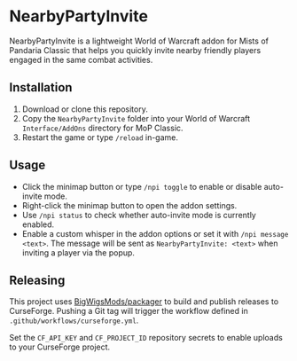 # NearbyPartyInvite

NearbyPartyInvite is a lightweight World of Warcraft addon for Mists of Pandaria Classic that helps you quickly invite nearby friendly players engaged in the same combat activities.

## Installation
1. Download or clone this repository.
2. Copy the `NearbyPartyInvite` folder into your World of Warcraft `Interface/AddOns` directory for MoP Classic.
3. Restart the game or type `/reload` in-game.

## Usage
- Click the minimap button or type `/npi toggle` to enable or disable auto-invite mode.
- Right-click the minimap button to open the addon settings.
- Use `/npi status` to check whether auto-invite mode is currently enabled.
- Enable a custom whisper in the addon options or set it with `/npi message <text>`. The message will be sent as `NearbyPartyInvite: <text>` when inviting a player via the popup.


## Releasing

This project uses [BigWigsMods/packager](https://github.com/BigWigsMods/packager) to build and publish releases to CurseForge. Pushing a Git tag will trigger the workflow defined in `.github/workflows/curseforge.yml`.

Set the `CF_API_KEY` and `CF_PROJECT_ID` repository secrets to enable uploads to your CurseForge project.
